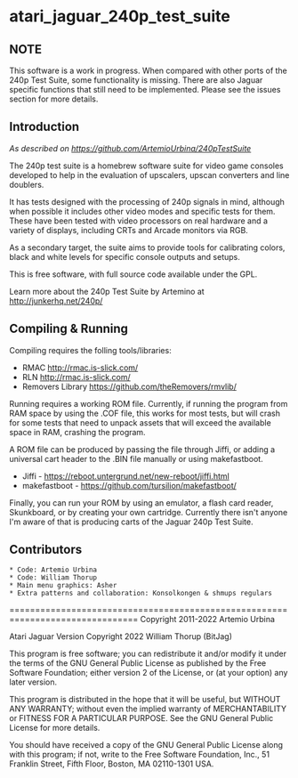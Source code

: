 # atari_jaguar_240p_test_suite

## NOTE
This software is a work in progress. When compared with other ports of the 240p Test Suite, some functionality is missing. There are also Jaguar specific functions that still need to be implemented. Please see the issues section for more details.

## Introduction
_As described on https://github.com/ArtemioUrbina/240pTestSuite_

The 240p test suite is a homebrew software suite for video game consoles developed to help in the evaluation of upscalers, upscan converters and line doublers.

It has tests designed with the processing of 240p signals in mind, although when possible it includes other video modes and specific tests for them. These have been tested with video processors on real hardware and a variety of displays, including CRTs and Arcade monitors via RGB.

As a secondary target, the suite aims to provide tools for calibrating colors, black and white levels for specific console outputs and setups.

This is free software, with full source code available under the GPL.

Learn more about the 240p Test Suite by Artemino at http://junkerhq.net/240p/

## Compiling & Running
Compiling requires the folling tools/libraries:
- RMAC http://rmac.is-slick.com/
- RLN http://rmac.is-slick.com/
- Removers Library https://github.com/theRemovers/rmvlib/

Running requires a working ROM file.  Currently, if running the program from RAM space by using the .COF file, this works for most tests, but will crash for some tests that need to unpack assets that will exceed the available space in RAM, crashing the program.

A ROM file can be produced by passing the file through Jiffi, or adding a universal cart header to the .BIN file manually or using makefastboot.

- Jiffi - https://reboot.untergrund.net/new-reboot/jiffi.html
- makefastboot - https://github.com/tursilion/makefastboot/

Finally, you can run your ROM by using an emulator, a flash card reader, Skunkboard, or by creating your own cartridge. Currently there isn't anyone I'm aware of that is producing carts of the Jaguar 240p Test Suite.

## Contributors
```
* Code: Artemio Urbina
* Code: William Thorup
* Main menu graphics: Asher
* Extra patterns and collaboration: Konsolkongen & shmups regulars
```
=============================================================================== Copyright 2011-2022 Artemio Urbina

Atari Jaguar Version Copyright 2022 William Thorup (BitJag)

This program is free software; you can redistribute it and/or modify it under the terms of the GNU General Public License as published by the Free Software Foundation; either version 2 of the License, or (at your option) any later version.

This program is distributed in the hope that it will be useful, but WITHOUT ANY WARRANTY; without even the implied warranty of MERCHANTABILITY or FITNESS FOR A PARTICULAR PURPOSE. See the GNU General Public License for more details.

You should have received a copy of the GNU General Public License along with this program; if not, write to the Free Software Foundation, Inc., 51 Franklin Street, Fifth Floor, Boston, MA 02110-1301 USA.
